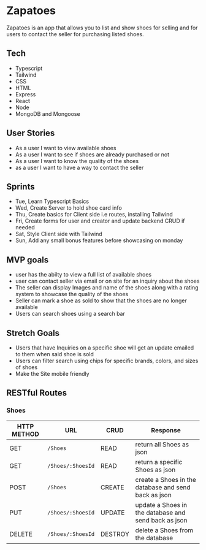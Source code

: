 # Zapatoes
Zapatoes is an app that allows you to list and show shoes for selling and for users to contact the seller for purchasing listed shoes.

## Tech
* Typescript
* Tailwind
* CSS
* HTML
* Express
* React
* Node
* MongoDB and Mongoose

## User Stories
* As a user I want to view available shoes
* As a user I want to see if shoes are already purchased or not
* As a user I want to know the quality of the shoes
* as a user I want to have a way to contact the seller

## Sprints
* Tue, Learn Typescript Basics
* Wed, Create Server to hold shoe card info
* Thu, Create basics for Client side i.e routes, installing Tailwind
* Fri, Create forms for user and creator and update backend CRUD if needed
* Sat, Style Client side with Tailwind 
* Sun, Add any small bonus features before showcasing on monday

## MVP goals

* user has the abilty to view a full list of available shoes
* user can contact seller via email or on site for an inquiry about the shoes
* The seller can display Images and name of the shoes along with a rating system to showcase the quality of the shoes
* Seller can mark a shoe as sold to show that the shoes are no longer available
* Users can search shoes using a search bar

## Stretch Goals
* Users that have Inquiries on a specific shoe will get an update emailed to them when said shoe is sold
* Users can filter search using chips for specific brands, colors, and sizes of shoes
* Make the Site mobile friendly 

## RESTful Routes

### Shoes
| HTTP METHOD | URL    | CRUD    | Response              |
| ----------- | ------ | ------- | --------------------- |
| GET | `/Shoes` | READ | return all Shoes as json  |
| GET | `/Shoes/:ShoesId` | READ | return a specific Shoes as json  |
| POST | `/Shoes` | CREATE | create a Shoes in the database and send back as json  |
| PUT | `/Shoes/:ShoesId` | UPDATE | update a Shoes in the database and send back as json |
| DELETE | `/Shoes/:ShoesId` | DESTROY | delete a Shoes from the database  |
